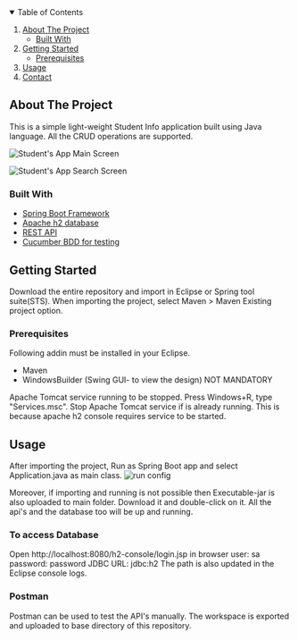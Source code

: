 


<!-- TABLE OF CONTENTS -->
<details open="open">
  <summary>Table of Contents</summary>
  <ol>
    <li>
      <a href="#about-the-project">About The Project</a>
      <ul>
        <li><a href="#built-with">Built With</a></li>
      </ul>
    </li>
    <li>
      <a href="#getting-started">Getting Started</a>
      <ul>
        <li><a href="#prerequisites">Prerequisites</a></li>
       </ul>
    </li>
    <li><a href="#usage">Usage</a></li>
    <li><a href="#contact">Contact</a></li>
    
  </ol>
</details>

<!-- ABOUT THE PROJECT -->
## About The Project
This is a simple light-weight Student Info application built using Java language.
All the CRUD operations are supported.


![Student's App Main Screen](https://photos.app.goo.gl/wQvyjuSPoxFpp6ai6)

![Student's App Search Screen](https://photos.app.goo.gl/2sS9aRghgHFpQsMx6)

### Built With
* [Spring Boot Framework](https://spring.io/projects/spring-framework)
* [Apache h2 database](https://www.h2database.com/)
* [REST API](https://www.mulesoft.com/resources/api)
*  [Cucumber BDD for testing](https://cucumber.io/)

<!-- GETTING STARTED -->
## Getting Started

Download the entire repository and import in Eclipse or Spring tool suite(STS).
When importing the project, select Maven > Maven Existing project option.

### Prerequisites
Following addin must be installed in your Eclipse.
* Maven
* WindowsBuilder (Swing GUI- to view the design) NOT MANDATORY

 Apache Tomcat service running to be stopped. Press Windows+R, type "Services.msc". Stop Apache Tomcat service if is already running. This is because apache h2 console requires service to be started.

## Usage
After importing the project, Run as Spring Boot app and select Application.java as main class.
![run config ](https://photos.app.goo.gl/9M9KgcYeNjFRxA4aA)

Moreover, if importing and running is not possible then Executable-jar is also uploaded to main folder.
Download it and double-click on it. All the api's and the database too will be up and running.
### To access Database
 Open http://localhost:8080/h2-console/login.jsp in browser
 user: sa
 password: password
 JDBC URL: jdbc:h2 <Path to sampledata>
 The path is also updated in the Eclipse console logs.
 
### Postman 
Postman can be used to test the API's manually. 
The workspace is exported and uploaded to base directory of this repository.

  





